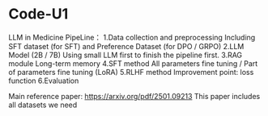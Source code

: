 # Code-U1
LLM in Medicine
PipeLine：
1.Data collection and preprocessing
Including SFT dataset (for SFT) and Preference Dataset (for DPO / GRPO)
2.LLM Model (2B / 7B)
Using small LLM first to finish the pipeline first.
3.RAG module
Long-term memory
4.SFT method
All parameters fine tuning / Part of parameters fine tuning (LoRA)
5.RLHF method
Improvement point: loss function
6.Evaluation

Main reference paper: https://arxiv.org/pdf/2501.09213
This paper includes all datasets we need
